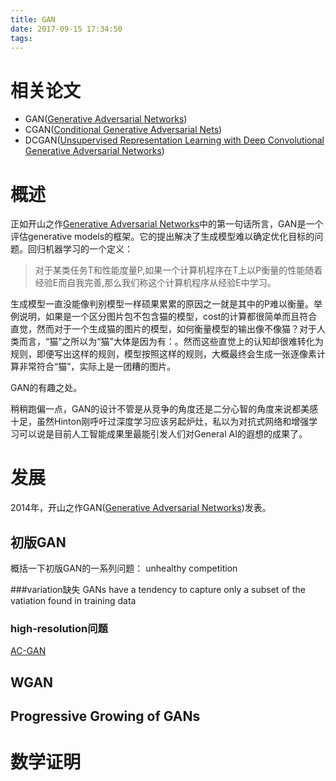 ```yaml
---
title: GAN
date: 2017-09-15 17:34:50
tags:
---
```


# 相关论文
- GAN([Generative Adversarial Networks](https://arxiv.org/abs/1406.2661))
- CGAN([Conditional Generative Adversarial Nets](https://arxiv.org/abs/1411.1784))
- DCGAN([Unsupervised Representation Learning with Deep Convolutional Generative Adversarial Networks](https://arxiv.org/abs/1511.06434))

# 概述
正如开山之作[Generative Adversarial Networks](https://arxiv.org/abs/1406.2661)中的第一句话所言，GAN是一个评估generative models的框架。它的提出解决了生成模型难以确定优化目标的问题。回归机器学习的一个定义：

> 对于某类任务T和性能度量P,如果一个计算机程序在T上以P衡量的性能随着经验E而自我完善,那么我们称这个计算机程序从经验E中学习。

生成模型一直没能像判别模型一样硕果累累的原因之一就是其中的P难以衡量。举例说明，如果是一个区分图片包不包含猫的模型，cost的计算都很简单而且符合直觉，然而对于一个生成猫的图片的模型，如何衡量模型的输出像不像猫？对于人类而言，“猫”之所以为“猫”大体是因为有：。然而这些直觉上的认知却很难转化为规则，即便写出这样的规则，模型按照这样的规则，大概最终会生成一张逐像素计算非常符合“猫”，实际上是一团糟的图片。

GAN的有趣之处。

稍稍跑偏一点，GAN的设计不管是从竞争的角度还是二分心智的角度来说都美感十足，虽然Hinton刚呼吁过深度学习应该另起炉灶，私以为对抗式网络和增强学习可以说是目前人工智能成果里最能引发人们对General AI的遐想的成果了。

# 发展

2014年，开山之作GAN([Generative Adversarial Networks](https://arxiv.org/abs/1406.2661))发表。



## 初版GAN

概括一下初版GAN的一系列问题：
unhealthy competition

###variation缺失
GANs have a tendency to capture only a subset of the vatiation found in training data

### high-resolution问题
[AC-GAN](https://arxiv.org/abs/1610.09585)


## WGAN

## Progressive Growing of GANs



# 数学证明
